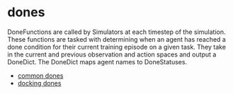 # dones

DoneFunctions are called by Simulators at each timestep of the simulation.
These functions are tasked with determining when an agent has reached a done
condition for their current training episode on a given task.
They take in the current and previous observation and action spaces
and output a DoneDict. The DoneDict maps agent names to DoneStatuses.

- [common dones](../../reference/dones/common_dones.md)
- [docking dones](../../reference/dones/docking_dones.md)
